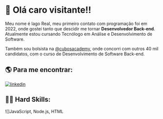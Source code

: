 # :vulcan_salute: Olá caro visitante!!

Meu nome é Iago Real, meu primeiro contato com programação foi em 2022, onde gostei tanto que descidir me tornar **Desenvolvedor Back-end**. Atualmente estou cursando Tecnólogo em Análise e Desenvolvimento de Software. 

Também sou bolsista na [@cubosacademy](https://cubos.academy/), onde concorri com outros 40 mil candidatos, com o curso de Desenvolvimento de Software Back-end. 

## :earth_americas: Para me encontrar:
[![linkedin](https://img.shields.io/badge/LinkedIn-0077B5?style=for-the-badge&logo=linkedin&logoColor=white)](https://www.linkedin.com/in/iago-dos-santos-vila-real-4513aa255)


## :technologist:	Hard Skills:
![]JavaScript, Node.js, HTML

